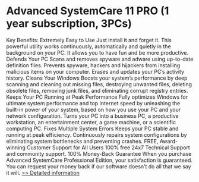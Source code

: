 # Advanced SystemCare 11 PRO (1 year subscription, 3PCs)
Key Benefits: Extremely Easy to Use Just install it and forget it. This powerful utility works continuously, automatically and quietly in the background on your PC. It allows you to have fun and be more productive. Defends Your PC Scans and removes spyware and adware using up-to-date definition files. Prevents spyware, hackers and hijackers from installing malicious items on your computer. Erases and updates your PC’s activity history. Cleans Your Windows Boosts your system’s performance by deep scanning and cleaning out missing files, destroying unwanted files, deleting obsolete files, removing junk files, and eliminating corrupt registry entries. Keeps Your PC Running at Peak Performance Fully optimizes Windows for ultimate system performance and top Internet speed by unleashing the built-in power of your system, based on how you use your PC and your network configuration. Turns your PC into a business PC, a productive workstation, an entertainment center, a game machine, or a scientific computing PC. Fixes Multiple System Errors Keeps your PC stable and running at peak efficiency. Continuously repairs system configurations by eliminating system bottlenecks and preventing crashes. FREE, Award-winning Customer Support for All Users 100% free 24x7 Technical Support and community support. 100% Money-Back Guarantee When you purchase Advanced SystemCare Professional Edition, your satisfaction is guaranteed. You can request your money back if our software doesn’t do all that we say it will.
[>> Detailed information](https://secure.shareit.com/shareit/product.html?productid=300745998&affiliateid=200057808)